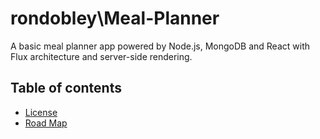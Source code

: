# rondobley\Meal-Planner

A basic meal planner app powered by Node.js, MongoDB and React with Flux architecture and server-side rendering.


## Table of contents

- [License](LICENSE.md)
- [Road Map](RoadMap.md)